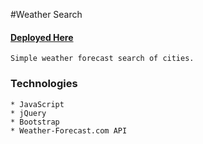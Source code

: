 #Weather Search
#### [Deployed Here](https://weather-scraper.herokuapp.com/ "Weather Search")

```no-highlight
Simple weather forecast search of cities.
```

### Technologies
```
* JavaScript
* jQuery
* Bootstrap
* Weather-Forecast.com API

```

